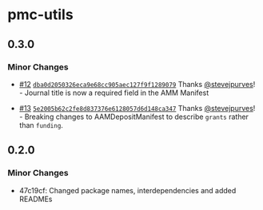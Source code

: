 # pmc-utils

## 0.3.0

### Minor Changes

- [#12](https://github.com/curvenote/pmc-utils/pull/12) [`dba0d2050326eca9e68cc905aec127f9f1289079`](https://github.com/curvenote/pmc-utils/commit/dba0d2050326eca9e68cc905aec127f9f1289079) Thanks [@stevejpurves](https://github.com/stevejpurves)! - Journal title is now a required field in the AMM Manifest

- [#13](https://github.com/curvenote/pmc-utils/pull/13) [`5e2005b62c2fe8d837376e6128057d6d148ca347`](https://github.com/curvenote/pmc-utils/commit/5e2005b62c2fe8d837376e6128057d6d148ca347) Thanks [@stevejpurves](https://github.com/stevejpurves)! - Breaking changes to AAMDepositManifest to describe `grants` rather than `funding`.

## 0.2.0

### Minor Changes

- 47c19cf: Changed package names, interdependencies and added READMEs

